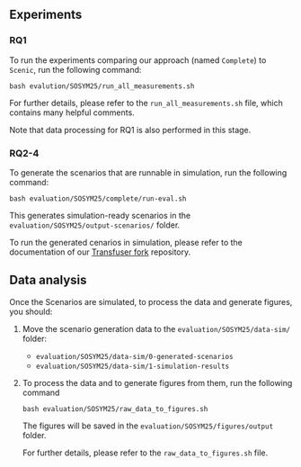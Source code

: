 
## Experiments

### RQ1
To run the experiments comparing our approach (named `Complete`) to `Scenic`, run the following command:
```
bash evalution/SOSYM25/run_all_measurements.sh
```
For further details, please refer to the `run_all_measurements.sh` file, which contains many helpful comments.

Note that data processing for RQ1 is also performed in this stage. 

### RQ2-4

To generate the scenarios that are runnable in simulation, run the following command:
```
bash evaluation/SOSYM25/complete/run-eval.sh
```
This generates simulation-ready scenarios in the `evaluation/SOSYM25/output-scenarios/` folder.

To run the generated cenarios in simulation, please refer to the documentation of our [Transfuser fork](https://github.com/ArenBabikian/transfuser/tree/complete-gen) repository.

## Data analysis

Once the Scenarios are simulated, to process the data and generate figures, you should:

1. Move the scenario generation data to the `evaluation/SOSYM25/data-sim/` folder:
    - `evaluation/SOSYM25/data-sim/0-generated-scenarios`
    - `evaluation/SOSYM25/data-sim/1-simulation-results`
2. To process the data and to generate figures from them, run the following command
    ```
    bash evaluation/SOSYM25/raw_data_to_figures.sh
    ```
    The figures will be saved in the `evaluation/SOSYM25/figures/output` folder.
    
    For further details, please refer to the `raw_data_to_figures.sh` file.